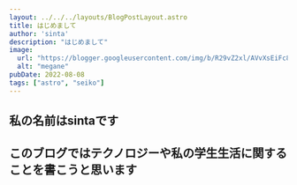 ```yaml
---
layout: ../../../layouts/BlogPostLayout.astro
title: はじめまして
author: 'sinta'
description: "はじめまして"
image:
  url: "https://blogger.googleusercontent.com/img/b/R29vZ2xl/AVvXsEiFc8FXhAuTpFCJLl6rkP5vyaB-Py5AcpUyRQA6uMvW30QKYXgaZyZAvIN7esb2o2HA64phnk0Lt0vuC8wi_qQfGQn4csX4MRF0sqCcaLUuEbycs7Q1DnOXPi9NerXr7QBdrdsalTyfXn-vP-48eE-Qg3peAm0ctPt9SdsZFwJUBmxg4lG361uEBrhlw85H/s803/sick_ninchisyou_zentousokutougata.png"
  alt: "megane"
pubDate: 2022-08-08
tags: ["astro", "seiko"]
---
```

## 私の名前はsintaです
## このブログではテクノロジーや私の学生生活に関することを書こうと思います
